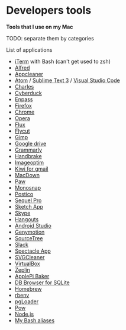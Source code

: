 Developers tools
===

**Tools that I use on my Mac**

TODO: separate them by categories

List of applications

* [iTerm](https://www.iterm2.com/) with Bash (can't get used to zsh)
* [Alfred](https://www.alfredapp.com/)
* [Appcleaner](https://freemacsoft.net/appcleaner/)
* [Atom](https://atom.io/) / [Sublime Text 3](http://www.sublimetext.com/) / [Visual Studio Code](https://code.visualstudio.com/)
* [Charles](https://www.charlesproxy.com/)
* [Cyberduck](https://cyberduck.io/)
* [Enpass](https://www.enpass.io/)
* [Firefox](https://www.mozilla.org/en-US/firefox/new/)
* [Chrome](https://www.google.com/chrome/)
* [Opera](http://www.opera.com/)
* [Flux](https://justgetflux.com/)
* [Flycut](https://github.com/TermiT/Flycut)
* [Gimp](https://www.gimp.org/)
* [Google drive](https://www.google.com/drive/)
* [Grammarly](https://app.grammarly.com/)
* [Handbrake](https://handbrake.fr/)
* [Imageoptim](https://imageoptim.com/mac)
* [Kiwi for gmail](http://www.kiwiforgmail.com/)
* [MacDown](http://macdown.uranusjr.com/)
* [Paw](https://paw.cloud/)
* [Monosnap](https://monosnap.com/welcome)
* [Postico](https://eggerapps.at/postico/)
* [Sequel Pro](http://www.sequelpro.com/)
* [Sketch App](https://www.sketchapp.com/)
* [Skype](https://www.skype.com/en/)
* [Hangouts](https://hangouts.google.com/)
* [Android Studio](https://developer.android.com/studio/index.html)
* [Genymotion](https://www.genymotion.com/)
* [SourceTree](https://www.sourcetreeapp.com/)
* [Slack](https://slack.com/)
* [Spectacle App](https://www.spectacleapp.com/)
* [SVGCleaner](https://github.com/RazrFalcon/SVGCleaner)
* [VirtualBox](https://www.virtualbox.org/)
* [Zeplin](https://zeplin.io/)
* [ApplePi Baker](http://www.tweaking4all.com/software/macosx-software/macosx-apple-pi-baker/)
* [DB Browser for SQLite](http://sqlitebrowser.org/)
* [Homebrew](http://brew.sh/)
* [rbenv](https://github.com/rbenv/rbenv)
* [pgLoader](http://pgloader.io/)
* [Pow](http://pow.cx/)
* [Node.js](https://nodejs.org/en/)
* [My Bash aliases](https://github.com/gabskoro/.setup)
